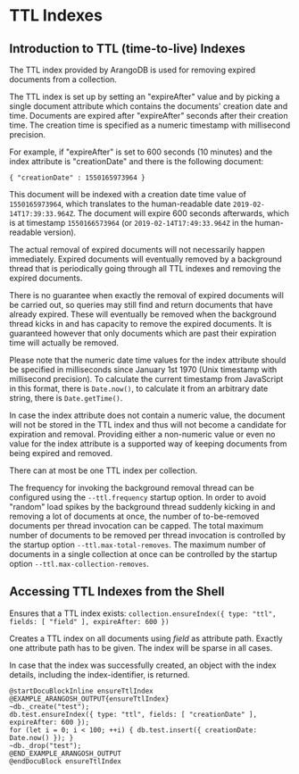 TTL Indexes
===========

Introduction to TTL (time-to-live) Indexes
------------------------------------------

The TTL index provided by ArangoDB is used for removing expired documents
from a collection. 

The TTL index is set up by setting an "expireAfter" value and by picking a single 
document attribute which contains the documents' creation date and time. Documents 
are expired after "expireAfter" seconds after their creation time. The creation time
is specified as a numeric timestamp with millisecond precision.

For example, if "expireAfter" is set to 600 seconds (10 minutes) and the index
attribute is "creationDate" and there is the following document:

    { "creationDate" : 1550165973964 }

This document will be indexed with a creation date time value of `1550165973964`,
which translates to the human-readable date `2019-02-14T17:39:33.964Z`. The document
will expire 600 seconds afterwards, which is at timestamp `1550166573964` (or
`2019-02-14T17:49:33.964Z` in the human-readable version).

The actual removal of expired documents will not necessarily happen immediately. 
Expired documents will eventually removed by a background thread that is periodically
going through all TTL indexes and removing the expired documents.

There is no guarantee when exactly the removal of expired documents will be carried
out, so queries may still find and return documents that have already expired. These
will eventually be removed when the background thread kicks in and has capacity to
remove the expired documents. It is guaranteed however that only documents which are 
past their expiration time will actually be removed.

Please note that the numeric date time values for the index attribute should be 
specified in milliseconds since January 1st 1970 (Unix timestamp with millisecond
precision). To calculate the current timestamp from JavaScript in this format, 
there is `Date.now()`, to calculate it from an arbitrary date string, there is 
`Date.getTime()`.

In case the index attribute does not contain a numeric value, the document will not
be stored in the TTL index and thus will not become a candidate for expiration and 
removal. Providing either a non-numeric value or even no value for the index attribute
is a supported way of keeping documents from being expired and removed.

There can at most be one TTL index per collection.

The frequency for invoking the background removal thread can be configured 
using the `--ttl.frequency` startup option. 
In order to avoid "random" load spikes by the background thread suddenly kicking 
in and removing a lot of documents at once, the number of to-be-removed documents
per thread invocation can be capped.
The total maximum number of documents to be removed per thread invocation is
controlled by the startup option `--ttl.max-total-removes`. The maximum number of
documents in a single collection at once can be controlled by the startup option
`--ttl.max-collection-removes`.


Accessing TTL Indexes from the Shell
-------------------------------------

Ensures that a TTL index exists:
`collection.ensureIndex({ type: "ttl", fields: [ "field" ], expireAfter: 600 })`

Creates a TTL index on all documents using *field* as attribute path. Exactly 
one attribute path has to be given. The index will be sparse in all cases.

In case that the index was successfully created, an object with the index
details, including the index-identifier, is returned.

    @startDocuBlockInline ensureTtlIndex
    @EXAMPLE_ARANGOSH_OUTPUT{ensureTtlIndex}
    ~db._create("test");
    db.test.ensureIndex({ type: "ttl", fields: [ "creationDate" ], expireAfter: 600 });
    for (let i = 0; i < 100; ++i) { db.test.insert({ creationDate: Date.now() }); }
    ~db._drop("test");
    @END_EXAMPLE_ARANGOSH_OUTPUT
    @endDocuBlock ensureTtlIndex
